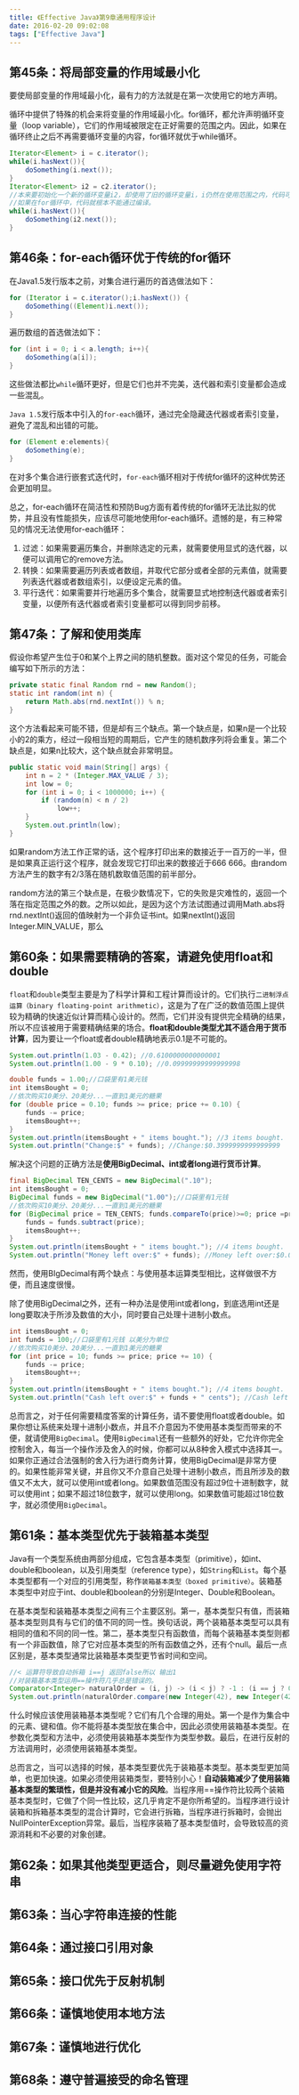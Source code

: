 ```yaml
---
title: 《Effective Java》第9章通用程序设计
date: 2016-02-20 09:02:08
tags: ["Effective Java"]
---
```


## 第45条：将局部变量的作用域最小化

要使局部变量的作用域最小化，最有力的方法就是在第一次使用它的地方声明。

循环中提供了特殊的机会来将变量的作用域最小化。for循环，都允许声明循环变量（loop variable），它们的作用域被限定在正好需要的范围之内。因此，如果在循环终止之后不再需要循环变量的内容，for循环就优于while循环。

```java
Iterator<Element> i = c.iterator();
while(i.hasNext()){
    doSomething(i.next());
}
Iterator<Element> i2 = c2.iterator();
//本来要初始化一个新的循环变量i2，却使用了旧的循环变量i，i仍然在使用范围之内，代码可以通过编译
//如果在for循环中，代码就根本不能通过编译。
while(i.hasNext()){ 
    doSomething(i2.next());
}
```

## 第46条：for-each循环优于传统的for循环

在Java1.5发行版本之前，对集合进行遍历的首选做法如下：

```java
for (Iterator i = c.iterator();i.hasNext()) {
    doSomething((Element)i.next());
}
```

遍历数组的首选做法如下：

```java
for (int i = 0; i < a.length; i++){
    doSomething(a[i]);
}
```

这些做法都比`while`循环更好，但是它们也并不完美，迭代器和索引变量都会造成一些混乱。

`Java 1.5`发行版本中引入的`for-each`循环，通过完全隐藏迭代器或者索引变量，避免了混乱和出错的可能。

```java
for (Element e:elements){
    doSomething(e);
}
```

在对多个集合进行嵌套式迭代时，`for-each`循环相对于传统for循环的这种优势还会更加明显。

总之，for-each循环在简洁性和预防Bug方面有着传统的for循环无法比拟的优势，并且没有性能损失，应该尽可能地使用for-each循环。遗憾的是，有三种常见的情况无法使用for-each循环：

1. 过滤：如果需要遍历集合，并删除选定的元素，就需要使用显式的迭代器，以便可以调用它的remove方法。
2. 转换：如果需要遍历列表或者数组，并取代它部分或者全部的元素值，就需要列表迭代器或者数组索引，以便设定元素的值。
3. 平行迭代：如果需要并行地遍历多个集合，就需要显式地控制迭代器或者索引变量，以便所有迭代器或者索引变量都可以得到同步前移。

## 第47条：了解和使用类库

假设你希望产生位于0和某个上界之间的随机整数。面对这个常见的任务，可能会编写如下所示的方法：

```java
private static final Random rnd = new Random();
static int random(int n) {
    return Math.abs(rnd.nextInt()) % n;
}
```

这个方法看起来可能不错，但是却有三个缺点。第一个缺点是，如果n是一个比较小的2的乘方，经过一段相当短的周期后，它产生的随机数序列将会重复。第二个缺点是，如果n比较大，这个缺点就会非常明显。

```java
public static void main(String[] args) {
    int n = 2 * (Integer.MAX_VALUE / 3);
    int low = 0;
    for (int i = 0; i < 1000000; i++) {
        if (random(n) < n / 2)
            low++;
    }
    System.out.println(low);
}
```

如果random方法工作正常的话，这个程序打印出来的数接近于一百万的一半，但是如果真正运行这个程序，就会发现它打印出来的数接近于666 666。由random方法产生的数字有2/3落在随机数取值范围的前半部分。

random方法的第三个缺点是，在极少数情况下，它的失败是灾难性的，返回一个落在指定范围之外的数。之所以如此，是因为这个方法试图通过调用Math.abs将rnd.nextInt()返回的值映射为一个非负证书int。如果nextInt()返回Integer.MIN_VALUE，那么

## 第60条：如果需要精确的答案，请避免使用float和double

`float`和`double`类型主要是为了科学计算和工程计算而设计的。它们执行`二进制浮点运算（binary floating-point arithmetic）`，这是为了在广泛的数值范围上提供较为精确的快速近似计算而精心设计的。然而，它们并没有提供完全精确的结果，所以不应该被用于需要精确结果的场合。**float和double类型尤其不适合用于货币计算**，因为要让一个float或者double精确地表示0.1是不可能的。

```java
System.out.println(1.03 - 0.42); //0.6100000000000001
System.out.println(1.00 - 9 * 0.10); //0.09999999999999998
```

```java
double funds = 1.00;//口袋里有1美元钱
int itemsBought = 0;
//依次购买10美分、20美分...一直到1美元的糖果
for (double price = 0.10; funds >= price; price += 0.10) {
    funds -= price;
    itemsBought++;
}
System.out.println(itemsBought + " items bought."); //3 items bought.
System.out.println("Change:$" + funds); //Change:$0.3999999999999999
```



解决这个问题的正确方法是**使用BigDecimal、int或者long进行货币计算**。

```java
final BigDecimal TEN_CENTS = new BigDecimal(".10");
int itemsBought = 0;
BigDecimal funds = new BigDecimal("1.00");//口袋里有1元钱
//依次购买10美分、20美分...一直到1美元的糖果
for (BigDecimal price = TEN_CENTS; funds.compareTo(price)>=0; price =price.add(TEN_CENTS)) {
    funds = funds.subtract(price);
    itemsBought++;
}
System.out.println(itemsBought + " items bought."); //4 items bought.
System.out.println("Money left over:$" + funds); //Money left over:$0.00
```

然而，使用BIgDecimal有两个缺点：与使用基本运算类型相比，这样做很不方便，而且速度很慢。

除了使用BigDecimal之外，还有一种办法是使用int或者long，到底选用int还是long要取决于所涉及数值的大小，同时要自己处理十进制小数点。

```java
int itemsBought = 0;
int funds = 100;//口袋里有1元钱 以美分为单位
//依次购买10美分、20美分...一直到1美元的糖果
for (int price = 10; funds >= price; price += 10) {
    funds -= price;
    itemsBought++;
}
System.out.println(itemsBought + " items bought."); //4 items bought.
System.out.println("Cash left over:$" + funds + " cents"); //Cash left over:$0 cents
```

总而言之，对于任何需要精度答案的计算任务，请不要使用float或者double。如果你想让系统来处理十进制小数点，并且不介意因为不使用基本类型而带来的不便，就请使用`BigDecimal`。使用`BigDecimal`还有一些额外的好处，它允许你完全控制舍入，每当一个操作涉及舍入的时候，你都可以从8种舍入模式中选择其一。如果你正通过合法强制的舍入行为进行商务计算，使用BigDecimal是非常方便的。如果性能非常关键，并且你又不介意自己处理十进制小数点，而且所涉及的数值又不太大，就可以使用int或者long。如果数值范围没有超过9位十进制数字，就可以使用int；如果不超过18位数字，就可以使用long。如果数值可能超过18位数字，就必须使用`BigDecimal`。



## 第61条：基本类型优先于装箱基本类型

Java有一个类型系统由两部分组成，它包含基本类型（primitive），如int、double和boolean，以及引用类型（reference type），如`String`和`List`。每个基本类型都有一个对应的引用类型，称作`装箱基本类型（boxed primitive）`。装箱基本类型中对应于int、double和boolean的分别是Integer、Double和Boolean。

在基本类型和装箱基本类型之间有三个主要区别。第一，基本类型只有值，而装箱基本类型则具有与它们的值不同的同一性。换句话说，两个装箱基本类型可以具有相同的值和不同的同一性。第二，基本类型只有函数值，而每个装箱基本类型则都有一个非函数值，除了它对应基本类型的所有函数值之外，还有个null。最后一点区别是，基本类型通常比装箱基本类型更节省时间和空间。

```java
//< 运算符导致自动拆箱 i==j 返回false所以 输出1
//对装箱基本类型运用==操作符几乎总是错误的。
Comparator<Integer> naturalOrder = (i, j) -> (i < j) ? -1 : (i == j ? 0 : 1);
System.out.println(naturalOrder.compare(new Integer(42), new Integer(42))); //1
```

什么时候应该使用装箱基本类型呢？它们有几个合理的用处。第一个是作为集合中的元素、键和值。你不能将基本类型放在集合中，因此必须使用装箱基本类型。在参数化类型和方法中，必须使用装箱基本类型作为类型参数。最后，在进行反射的方法调用时，必须使用装箱基本类型。

总而言之，当可以选择的时候，基本类型要优先于装箱基本类型。基本类型更加简单，也更加快速。如果必须使用装箱类型，要特别小心！**自动装箱减少了使用装箱基本类型的繁琐性，但是并没有减小它的风险**。当程序用==操作符比较两个装箱基本类型时，它做了个同一性比较，这几乎肯定不是你所希望的。当程序进行设计装箱和拆箱基本类型的混合计算时，它会进行拆箱，当程序进行拆箱时，会抛出NullPointerException异常。最后，当程序装箱了基本类型值时，会导致较高的资源消耗和不必要的对象创建。

## 第62条：如果其他类型更适合，则尽量避免使用字符串

## 第63条：当心字符串连接的性能

## 第64条：通过接口引用对象

## 第65条：接口优先于反射机制

## 第66条：谨慎地使用本地方法

## 第67条：谨慎地进行优化

## 第68条：遵守普遍接受的命名管理

